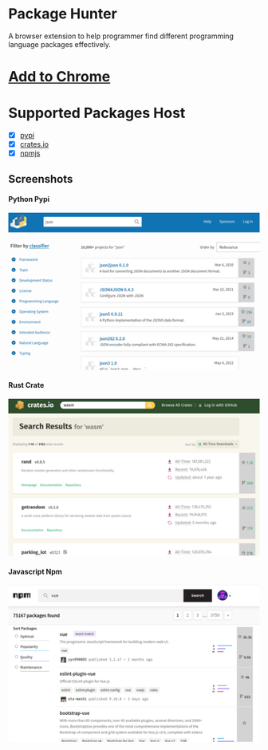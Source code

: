 # Package Hunter
A browser extension to help programmer find different programming language packages effectively.

# [Add to Chrome](https://chrome.google.com/webstore/detail/package-hunter/fkbbiniadlppgncanioiajphnlbickni)

# Supported Packages Host
- [x] [pypi](https://pypi.org/)
- [x] [crates.io](https://crates.io/)
- [x] [npmjs](https://www.npmjs.com/)

## Screenshots
#### Python Pypi
![pypi.org](./src/screenshots/pypi.png)

#### Rust Crate
![crates.io](./src/screenshots/crates.png)

#### Javascript Npm
![npmjs.com](./src/screenshots/npmjs.png)

